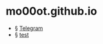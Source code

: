 # mo00ot.github.io
- § [Telegram](https://t.me/mo00othub)
- § [test](https://mo00ot.github.io/2024/06/30/test.html)